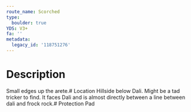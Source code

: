 ```yaml
---
route_name: Scorched
type:
  boulder: true
YDS: V3+
fa: ''
metadata:
  legacy_id: '118751276'
---
```

# Description
Small edges up the arete.# Location
Hillside below Dali. Might be a tad tricker to find. It faces Dali and is almost directly between a line between dali and frock rock.# Protection
Pad